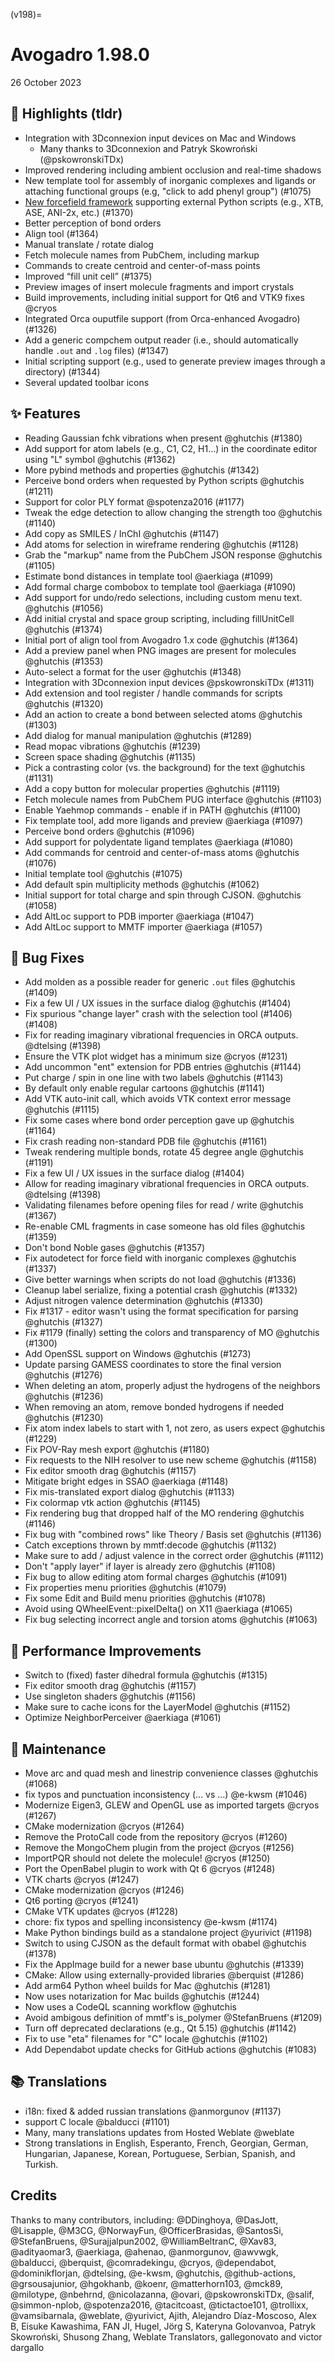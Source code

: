 (v198)=

# Avogadro 1.98.0

26 October 2023

## 🌟 Highlights (tldr)

- Integration with 3Dconnexion input devices on Mac and Windows
  - Many thanks to 3Dconnexion and Patryk Skowroński (@pskowronskiTDx)
- Improved rendering including ambient occlusion and real-time shadows
- New template tool for assembly of inorganic complexes and ligands or attaching functional groups (e.g, "click to add phenyl group") (#1075)
- [New forcefield framework](https://discuss.avogadro.cc/t/new-force-field-framework/4921?u=ghutchis) supporting external Python scripts (e.g., XTB, ASE, ANI-2x, etc.) (#1370)
- Better perception of bond orders
- Align tool (#1364)
- Manual translate / rotate dialog
- Fetch molecule names from PubChem, including markup
- Commands to create centroid and center-of-mass points
- Improved “fill unit cell” (#1375)
- Preview images of insert molecule fragments and import crystals
- Build improvements, including initial support for Qt6 and VTK9 fixes @cryos
- Integrated Orca ouputfile support (from Orca-enhanced Avogadro) (#1326)
- Add a generic compchem output reader (i.e., should automatically handle `.out` and `.log` files) (#1347)
- Initial scripting support (e.g., used to generate preview images through a directory) (#1344)
- Several updated toolbar icons

## ✨ Features

- Reading Gaussian fchk vibrations when present @ghutchis (#1380)
- Add support for atom labels (e.g., C1, C2, H1…) in the coordinate editor using "L" symbol @ghutchis (#1362)
- More pybind methods and properties @ghutchis (#1342)
- Perceive bond orders when requested by Python scripts @ghutchis (#1211)
- Support for color PLY format @spotenza2016 (#1177)
- Tweak the edge detection to allow changing the strength too @ghutchis (#1140)
- Add copy as SMILES / InChI @ghutchis (#1147)
- Add atoms for selection in wireframe rendering @ghutchis (#1128)
- Grab the "markup" name from the PubChem JSON response @ghutchis (#1105)
- Estimate bond distances in template tool @aerkiaga (#1099)
- Add formal charge combobox to template tool @aerkiaga (#1090)
- Add support for undo/redo selections, including custom menu text. @ghutchis (#1056)
- Add initial crystal and space group scripting, including fillUnitCell @ghutchis (#1374)
- Initial port of align tool from Avogadro 1.x code @ghutchis (#1364)
- Add a preview panel when PNG images are present for molecules @ghutchis (#1353)
- Auto-select a format for the user @ghutchis (#1348)
- Integration with 3Dconnexion input devices @pskowronskiTDx (#1311)
- Add extension and tool register / handle commands for scripts @ghutchis (#1320)
- Add an action to create a bond between selected atoms @ghutchis (#1303)
- Add dialog for manual manipulation @ghutchis (#1289)
- Read mopac vibrations @ghutchis (#1239)
- Screen space shading @ghutchis (#1135)
- Pick a contrasting color (vs. the background) for the text @ghutchis (#1131)
- Add a copy button for molecular properties @ghutchis (#1119)
- Fetch molecule names from PubChem PUG interface @ghutchis (#1103)
- Enable Yaehmop commands - enable if in PATH @ghutchis (#1100)
- Fix template tool, add more ligands and preview @aerkiaga (#1097)
- Perceive bond orders @ghutchis (#1096)
- Add support for polydentate ligand templates @aerkiaga (#1080)
- Add commands for centroid and center-of-mass atoms @ghutchis (#1076)
- Initial template tool @ghutchis (#1075)
- Add default spin multiplicity methods @ghutchis (#1062)
- Initial support for total charge and spin through CJSON. @ghutchis (#1058)
- Add AltLoc support to PDB importer @aerkiaga (#1047)
- Add AltLoc support to MMTF importer @aerkiaga (#1057)

## 🐛 Bug Fixes

- Add molden as a possible reader for generic `.out` files @ghutchis (#1409)
- Fix a few UI / UX issues in the surface dialog @ghutchis (#1404)
- Fix spurious "change layer" crash with the selection tool (#1406) (#1408)
- Fix for reading imaginary vibrational frequencies in ORCA outputs. @dtelsing (#1398)
- Ensure the VTK plot widget has a minimum size @cryos (#1231)
- Add uncommon "ent" extension for PDB entries @ghutchis (#1144)
- Put charge / spin in one line with two labels @ghutchis (#1143)
- By default only enable regular cartoons @ghutchis (#1141)
- Add VTK auto-init call, which avoids VTK context error message @ghutchis (#1115)
- Fix some cases where bond order perception gave up @ghutchis (#1164)
- Fix crash reading non-standard PDB file @ghutchis (#1161)
- Tweak rendering multiple bonds, rotate 45 degree angle @ghutchis (#1191)
- Fix a few UI / UX issues in the surface dialog (#1404)
- Allow for reading imaginary vibrational frequencies in ORCA outputs. @dtelsing (#1398)
- Validating filenames before opening files for read / write @ghutchis (#1367)
- Re-enable CML fragments in case someone has old files @ghutchis (#1359)
- Don't bond Noble gases @ghutchis (#1357)
- Fix autodetect for force field with inorganic complexes @ghutchis (#1337)
- Give better warnings when scripts do not load @ghutchis (#1336)
- Cleanup label serialize, fixing a potential crash @ghutchis (#1332)
- Adjust nitrogen valence determination @ghutchis (#1330)
- Fix #1317 - editor wasn't using the format specification for parsing @ghutchis (#1327)
- Fix #1179 (finally) setting the colors and transparency of MO @ghutchis (#1300)
- Add OpenSSL support on Windows @ghutchis (#1273)
- Update parsing GAMESS coordinates to store the final version @ghutchis (#1276)
- When deleting an atom, properly adjust the hydrogens of the neighbors @ghutchis (#1236)
- When removing an atom, remove bonded hydrogens if needed @ghutchis (#1230)
- Fix atom index labels to start with 1, not zero, as users expect @ghutchis (#1229)
- Fix POV-Ray mesh export @ghutchis (#1180)
- Fix requests to the NIH resolver to use new scheme @ghutchis (#1158)
- Fix editor smooth drag @ghutchis (#1157)
- Mitigate bright edges in SSAO @aerkiaga (#1148)
- Fix mis-translated export dialog @ghutchis (#1133)
- Fix colormap vtk action @ghutchis (#1145)
- Fix rendering bug that dropped half of the MO rendering @ghutchis (#1146)
- Fix bug with "combined rows" like Theory / Basis set @ghutchis (#1136)
- Catch exceptions thrown by mmtf:decode @ghutchis (#1132)
- Make sure to add / adjust valence in the correct order @ghutchis (#1112)
- Don't "apply layer" if layer is already zero @ghutchis (#1108)
- Fix bug to allow editing atom formal charges @ghutchis (#1091)
- Fix properties menu priorities @ghutchis (#1079)
- Fix some Edit and Build menu priorities @ghutchis (#1078)
- Avoid using QWheelEvent::pixelDelta() on X11 @aerkiaga (#1065)
- Fix bug selecting incorrect angle and torsion atoms @ghutchis (#1063)

## 🚀 Performance Improvements

- Switch to (fixed) faster dihedral formula @ghutchis (#1315)
- Fix editor smooth drag @ghutchis (#1157)
- Use singleton shaders @ghutchis (#1156)
- Make sure to cache icons for the LayerModel @ghutchis (#1152)
- Optimize NeighborPerceiver @aerkiaga (#1061)

## 🧰 Maintenance

- Move arc and quad mesh and linestrip convenience classes @ghutchis (#1068)
- fix typos and punctuation inconsistency (... vs …) @e-kwsm (#1046)
- Modernize Eigen3, GLEW and OpenGL use as imported targets @cryos (#1267)
- CMake modernization @cryos (#1264)
- Remove the ProtoCall code from the repository @cryos (#1260)
- Remove the MongoChem plugin from the project @cryos (#1256)
- ImportPQR should not delete the molecule! @cryos (#1250)
- Port the OpenBabel plugin to work with Qt 6 @cryos (#1248)
- VTK charts @cryos (#1247)
- CMake modernization @cryos (#1246)
- Qt6 porting @cryos (#1241)
- CMake VTK updates @cryos (#1228)
- chore: fix typos and spelling inconsistency @e-kwsm (#1174)
- Make Python bindings build as a standalone project @yurivict (#1198)
- Switch to using CJSON as the default format with obabel @ghutchis (#1378)
- Fix the AppImage build for a newer base ubuntu @ghutchis (#1339)
- CMake: Allow using externally-provided libraries @berquist (#1286)
- Add arm64 Python wheel builds for Mac @ghutchis (#1281)
- Now uses notarization for Mac builds @ghutchis (#1244)
- Now uses a CodeQL scanning workflow @ghutchis
- Avoid ambigous definition of mmtf's is\_polymer @StefanBruens (#1209)
- Turn off deprecated declarations (e.g., Qt 5.15) @ghutchis (#1142)
- Fix to use "eta" filenames for "C" locale @ghutchis (#1102)
- Add Dependabot update checks for GitHub actions @ghutchis (#1083)

## 📚 Translations

- i18n: fixed \& added russian translations @anmorgunov (#1137)
- support C locale @balducci (#1101)
- Many, many translations updates from Hosted Weblate @weblate
- Strong translations in English, Esperanto, French, Georgian, German, Hungarian, Japanese, Korean, Portuguese, Serbian, Spanish, and Turkish.

## Credits

Thanks to many contributors, including: @DDinghoya, @DasJott, @Lisapple, @M3CG, @NorwayFun, @OfficerBrasidas, @SantosSi, @StefanBruens, @Surajjalpun2002, @WilliamBeltranC, @Xav83, @adityaomar3, @aerkiaga, @ahenao, @anmorgunov, @awvwgk, @balducci, @berquist, @comradekingu, @cryos, @dependabot, @dominikflorjan, @dtelsing, @e-kwsm, @ghutchis, @github-actions, @grsousajunior, @hgokhanb, @koenr, @matterhorn103, @mck89, @milotype, @nbehrnd, @nicolazanna, @ovari, @pskowronskiTDx, @salif, @simmon-nplob, @spotenza2016, @tacitcoast, @tictactoe101, @trollixx, @vamsibarnala, @weblate, @yurivict, Ajith, Alejandro Díaz-Moscoso, Alex B, Eisuke Kawashima, FAN JI, Hugel, Jörg S, Kateryna Golovanvoa, Patryk Skowroński, Shusong Zhang, Weblate Translators, gallegonovato and victor dargallo
